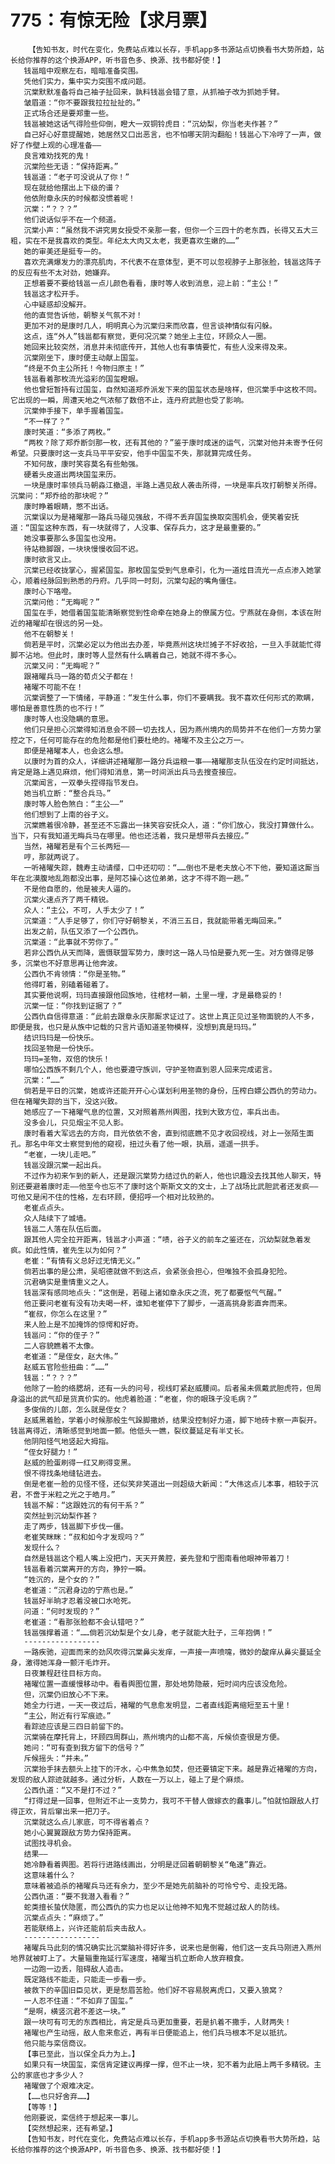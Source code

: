# 775：有惊无险【求月票】
        【告知书友，时代在变化，免费站点难以长存，手机app多书源站点切换看书大势所趋，站长给你推荐的这个换源APP，听书音色多、换源、找书都好使！】
       钱邕暗中观察左右，暗暗准备突围。
       凭他们实力，集中实力突围不成问题。
       沉棠默默准备将自己袖子扯回来，孰料钱邕会错了意，从抓袖子改为抓她手臂。
       皱眉道：“你不要跟我拉拉扯扯的。”
       正式场合还是要郑重一些。
       钱邕被她这话气得险些仰倒，瞪大一双铜铃虎目：“沉幼梨，你当老夫作甚？”
       自己好心好意提醒她，她居然又口出恶言，也不怕哪天阴沟翻船！钱邕心下冷哼了一声，做好了作壁上观的心理准备——
       良言难劝找死的鬼！
       沉棠险些无语：“保持距离。”
       钱邕道：“老子可没说从了你！”
       现在就给他摆出上下级的谱？
       他依附章永庆的时候都没惯着呢！
       沉棠：“？？？”
       他们说话似乎不在一个频道。
       沉棠小声：“虽然我不讲究男女授受不亲那一套，但你一个三四十的老东西，长得又五大三粗，实在不是我喜欢的类型。年纪太大肉又太老，我更喜欢生嫩的……”
       她的审美还是挺专一的。
       喜欢充满爆发力的漂亮肌肉，不代表不在意体型，更不可以忽视脖子上那张脸，钱邕这阵子的反应有些不太对劲，她嫌弃。
       正想着要不要给钱邕一点儿颜色看看，康时等人收到消息，迎上前：“主公！”
       钱邕这才松开手。
       心中疑惑却没解开。
       他的直觉告诉他，朝黎关气氛不对！
       更加不对的是康时几人，明明真心为沉棠归来而欣喜，但言谈神情似有闪躲。
       这点，连“外人”钱邕都有察觉，更何况沉棠？她坐上主位，环顾众人一圈。
       她回来比较突然，消息并未彻底传开，其他人也有事情要忙，有些人没来得及来。
       沉棠刚坐下，康时便主动献上国玺。
       “终是不负主公所托！今物归原主！”
       钱邕看着那枚流光溢彩的国玺瞪眼。
       他也曾短暂持有过国玺，自然知道郑乔派发下来的国玺状态是啥样，但沉棠手中这枚不同。它出现的一瞬，周遭天地之气浓郁了数倍不止，连丹府武胆也受了影响。
       沉棠伸手接下，单手握着国玺。
       “不一样了？”
       康时笑道：“多添了两枚。”
       “两枚？除了郑乔断剑那一枚，还有其他的？”鉴于康时成迷的运气，沉棠对他并未寄予任何希望。只要康时这一支兵马平平安安，他手中国玺不失，那就算完成任务。
       不知何故，康时笑容莫名有些勉强。
       硬着头皮道出两块国玺来历。
       一块是康时率领兵马朝淼江撤退，半路上遇见敌人袭击所得，一块是率兵攻打朝黎关所得。沉棠问：“郑乔给的那块呢？”
       康时睁着眼睛，憋不出话。
       沉棠误以为是褚曜那一路兵马碰见强敌，不得不丢弃国玺换取突围机会，便笑着安抚道：“国玺这种东西，有一块就得了，人没事、保存兵力，这才是最重要的。”
       她没事要那么多国玺也没用。
       待站稳脚跟，一块块慢慢收回不迟。
       康时欲言又止。
       沉棠已经收拢掌心，握紧国玺。那枚国玺受到气息牵引，化为一道炫目流光一点点渗入她掌心，顺着经脉回到熟悉的丹府。几乎同一时刻，沉棠勾起的嘴角僵住。
       康时心下咯噔。
       沉棠问他：“无晦呢？”
       国玺在手，她借着国玺能清晰察觉到性命牵在她身上的僚属方位。宁燕就在身侧，本该在附近的褚曜却在很远的另一处。
       他不在朝黎关！
       倘若是平时，沉棠必定以为他出去办差，毕竟燕州这块烂摊子不好收拾，一旦入手就能忙得脚不沾地。但此时，康时等人显然有什么瞒着自己，她就不得不多心。
       沉棠又问：“无晦呢？”
       跟褚曜兵马一路的荀贞父子都在！
       褚曜不可能不在！
       沉棠调整了一下情绪，平静道：“发生什么事，你们不要瞒我。我不喜欢任何形式的欺瞒，哪怕是善意性质的也不行！”
       康时等人也没隐瞒的意思。
       他们只是担心沉棠得知消息会不顾一切去找人，因为燕州境内的局势并不在他们一方势力掌控之下，任何可能存在的危险都是他们要杜绝的。褚曜不及主公之万一。
       即便是褚曜本人，也会这么想。
       以康时为首的众人，详细讲述褚曜那一路分兵运粮一事——褚曜那支队伍没在约定时间抵达，肯定是路上遇见麻烦，他们得知消息，第一时间派出兵马去搜查接应。
       沉棠闻言，一双拳头捏得指节发白。
       她当机立断：“整合兵马。”
       康时等人脸色煞白：“主公——”
       他们想到了上南的谷子义。
       沉棠瞧着很冷静，甚至还不忘露出一抹笑容安抚众人，道：“你们放心，我没打算做什么。当下，只有我知道无晦兵马在哪里。他也还活着，我只是想带兵去接应。”
       当然，褚曜若是有个三长两短——
       哼，那就两说了。
       一听褚曜失踪，魏寿主动请缨，口中还叨叨：“……倒也不是老夫放心不下他，要知道这厮当年在北漠腹地乱跑都没出事，是阿芯操心这位弟弟，这才不得不跑一趟。”
       不是他自愿的，他是被夫人逼的。
       沉棠火速点齐了两千精锐。
       众人：“主公，不可，人手太少了！”
       沉棠道：“人手足够了，你们守好朝黎关，不消三五日，我就能带着无晦回来。”
       出发之前，队伍又添了一个公西仇。
       沉棠道：“此事就不劳你了。”
       若非公西仇从天而降，震慑联盟军势力，康时这一路人马怕是要九死一生。对方做得足够多，沉棠也不好意思再让他奔波。
       公西仇不肯领情：“你是圣物。”
       他得盯着，别磕着碰着了。
       其实要他说啊，玛玛直接跟他回族地，往棺材一躺，土里一埋，才是最稳妥的！
       沉棠一怔：“你找到证据了？”
       公西仇自信得意道：“此前去跟章永庆那厮求证过了。这世上真正见过圣物面貌的人不多，即便是我，也只是从族中记载的只言片语知道圣物模样，没想到真是玛玛。”
       结识玛玛是一份快乐。
       找回圣物是一份快乐。
       玛玛=圣物，双倍的快乐！
       哪怕公西族不剩几个人，他也要遵守族训，守护圣物直到恩人回来完成诺言。
       沉棠：“……”
       倘若是平日的沉棠，她或许还能开开心心谋划利用圣物的身份，压榨白嫖公西仇的劳动力。但在褚曜失踪的当下，没这兴致。
       她感应了一下褚曜气息的位置，又对照着燕州舆图，找到大致方位，率兵出击。
       没多会儿，只见烟尘不见人影。
       康时看着大军远去的方向，目光依依不舍，直到彻底瞧不见才收回视线，对上一张陌生面孔。那名中年文士察觉到他的窥视，扭过头看了他一眼，执扇，遥遥一拱手。
       “老崔，一块儿走吧。”
       钱邕没跟沉棠一起出兵。
       不过作为初来乍到的新人，还是跟沉棠势力结过仇的新人，他也识趣没去找其他人聊天，特别还要避着康时走——他至今也忘不了康时这个斯斯文文的文士，上了战场比武胆武者还发疯——可他又是闲不住的性格，左右环顾，便招呼一个相对比较熟的。
       老崔点点头。
       众人陆续下了城墙。
       钱邕二人落在队伍后面。
       跟其他人完全拉开距离，钱邕才小声道：“啧，谷子义的前车之鉴还在，沉幼梨就急着发疯。如此性情，崔先生以为如何？”
       老崔：“有情有义总好过无情无义。”
       倘若出事的是公肃，吴昭德就做不到这点，会紧张会担心，但唯独不会孤身犯险。
       沉君确实是重情重义之人。
       钱邕深有感同地点头：“这倒是，若碰上诸如章永庆之流，死了都要怄气气醒。”
       他正要问老崔有没有功夫喝一杯，谁知老崔停下了脚步，一道高挑身影直奔而来。
       “崔叔，你怎么在这里？”
       来人脸上是不加掩饰的惊愕和好奇。
       钱邕问：“你的侄子？”
       二人容貌瞧着不太像。
       老崔道：“是侄女，赵大伟。”
       赵威五官险些扭曲：“……”
       钱邕：“？？？”
       他除了一脸的络腮胡，还有一头的问号，视线盯紧赵威腰间。后者虽未佩戴武胆虎符，但周身溢出的武气却是货真价实的。他虎着脸道：“老崔，你的眼珠子没毛病？”
       多俊俏的儿郎，怎么就是侄女？
       赵威黑着脸，学着小时候那般生气跺脚撒娇，结果没控制好力道，脚下地砖卡察一声裂开。钱邕离得近，清晰感觉到地面一颤。他低头一瞧，裂纹蔓延足有半丈长。
       他阴阳怪气地竖起大拇指。
       “侄女好腿力！”
       赵威的脸蛋刷得一红又刷得变黑。
       恨不得找条地缝钻进去。
       倒是老崔一脸的见怪不怪，还似笑非笑道出一则超级大新闻：“大伟这点儿本事，相较于沉君，不啻于米粒之光之于皓月。”
       钱邕不解：“这跟姓沉的有何干系？”
       突然扯到沉幼梨作甚？
       走了两步，钱邕脚下步伐一僵。
       老崔笑眯眯：“叔和如今才发现吗？”
       发现什么？
       自然是钱邕这个粗人嘴上没把门，天天开黄腔，姜先登和宁图南看他眼神带着刀！
       钱邕看着沉棠离开的方向，狰狞一瞬。
       “姓沉的，是个女的？”
       老崔道：“沉君身边的宁燕也是。”
       钱邕好半晌才忍着没被口水呛死。
       问道：“何时发现的？”
       老崔道：“看那张脸都不会认错吧？”
       钱邕强撑着道：“……倘若沉幼梨是个女儿身，老子就能大肚子，三年抱俩！”
       -----------------
       一路疾驰，迎面而来的劲风吹得沉棠鼻尖发痒，一声接一声喷嚏，微妙的酸痒从鼻尖蔓延全身，激得她浑身一颤汗毛炸开。
       日夜兼程赶往目标方向。
       褚曜位置一直缓慢移动中。看看舆图位置，那处地势隐蔽，短时间内应该没危险。
       但，沉棠仍旧放心不下来。
       她全力行进，一天一夜过后，褚曜的气息愈发明显，二者直线距离缩短至五十里！
       “主公，附近有行军痕迹。”
       看踪迹应该是三四日前留下的。
       沉棠骑在摩托背上，环顾四周群山，燕州境内的山都不高，斥候侦查很是方便。
       她问：“可有查到我方留下的信号？”
       斥候摇头：“并未。”
       沉棠抬手抹去额头上挂下的汗水，心中焦急如焚，但还要镇定下来。越是靠近褚曜的方向，发现的敌人踪迹就越多。通过分析，人数在一万以上，碰上了是个麻烦。
       公西仇道：“又不是打不过？”
       “打得过是一回事，但附近不止一支势力，我可不干替人做嫁衣的蠢事儿。”怕就怕跟敌人打得正欢，背后窜出来一把刀子。
       沉棠就这么点儿家底，可不得省着点？
       她小心翼翼跟敌方势力保持距离。
       试图找寻机会。
       结果——
       她冷静看着舆图。若将行进路线画出，分明是迂回着朝朝黎关“龟速”靠近。
       这意味着什么？
       意味着被追杀的褚曜兵马还有余力，至少不是她先前脑补的可怜兮兮、走投无路。
       公西仇道：“要不我潜入看看？”
       蛇类擅长蛰伏隐匿，而公西仇的实力也足以让他神不知鬼不觉越过敌人的防线。
       沉棠点点头：“麻烦了。”
       若能联络上，兴许还能前后夹击敌人。
       -----------------
       褚曜兵马此刻的情况确实比沉棠脑补得好许多，说来也是倒霉，他们这一支兵马刚进入燕州地界就被盯上了。大量辎重拖延行军速度，褚曜当机立断命人放弃粮食。
       一边跑一边丢，阻碍敌人追击。
       既定路线不能走，只能走一步看一步。
       被救下的辛国旧臣见状，更是愁眉苦脸。他们好不容易脱离虎口，又要入狼窝？
       一人忍不住道：“不如弃了国玺。”
       “是啊，横竖沉君不差这一块。”
       跟一块可有可无的东西相比，肯定是兵马更加重要，若是扒着不撒手，人财两失！
       褚曜也产生动摇，敌人愈来愈近，再有半日便能追上，他们兵马根本不足以抵抗。
       他只能与栾信商议。
       【事已至此，当以保全兵力为上。】
       如果只有一块国玺，栾信肯定建议再撑一撑，但不止一块，犯不着为此赔上两千多精锐。主公的家底也才多少人？
       褚曜做了个艰难决定。
       【……也只好舍弃……】
       【等等！】
       他刚要说，栾信终于想起来一事儿。
       【突然想起来，还有希望。】
       【告知书友，时代在变化，免费站点难以长存，手机app多书源站点切换看书大势所趋，站长给你推荐的这个换源APP，听书音色多、换源、找书都好使！】